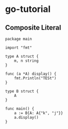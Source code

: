 # go-tutorial

##  Composite Literal ##
```
package main

import "fmt"

type A struct {
	m, n string
}

func (a *A) display() {
	fmt.Println("TESt")
}

type B struct {
	A
}

func main() {
	a := B{A: A{"k", "j"}}
	a.display()
}
```
